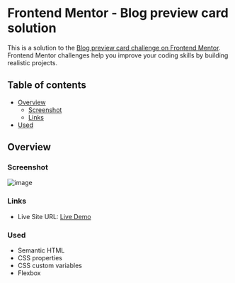 # Frontend Mentor - Blog preview card solution

This is a solution to the [Blog preview card challenge on Frontend Mentor](https://www.frontendmentor.io/challenges/blog-preview-card-ckPaj01IcS). Frontend Mentor challenges help you improve your coding skills by building realistic projects. 

## Table of contents

- [Overview](#overview)
  - [Screenshot](#screenshot)
  - [Links](#links)
- [Used](#used)

## Overview

### Screenshot

![image](https://github.com/MohakGogia/Blog-preview-card-challenge/assets/51714505/d4bedb2f-886d-4eba-a80e-a57da65e3cd5)

### Links

- Live Site URL: [Live Demo](https://mohakgogia.github.io/Blog-preview-card-challenge/)

### Used

- Semantic HTML
- CSS properties
- CSS custom variables
- Flexbox
